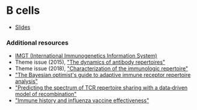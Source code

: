 # B cells

* [Slides](slides.html)

### Additional resources
* [IMGT (International Immunogenetics Information System)](http://www.imgt.org/)
* Theme issue (2015), ["The dynamics of antibody repertoires"](http://rstb.royalsocietypublishing.org/content/370/1676)
* Theme issue (2018), ["Characterization of the immunologic repertoire"](https://onlinelibrary.wiley.com/toc/1600065x/284/1)
* ["The Bayesian optimist's guide to adaptive immune receptor repertoire analysis"](https://onlinelibrary.wiley.com/doi/full/10.1111/imr.12664)
* ["Predicting the spectrum of TCR repertoire sharing with a data‐driven model of recombination"](https://onlinelibrary.wiley.com/doi/full/10.1111/imr.12665)
* ["Immune history and influenza vaccine effectiveness"](http://www.mdpi.com/2076-393X/6/2/28)
